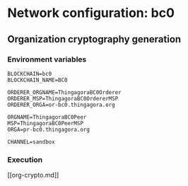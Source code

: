 # Network configuration: bc0


## Organization cryptography generation


### Environment variables

```
BLOCKCHAIN=bc0
BLOCKCHAIN_NAME=BC0
  
ORDERER_ORGNAME=ThingagoraBC0Orderer
ORDERER_MSP=ThingagoraBC0OrdererMSP
ORDERER_ORGA=or-bc0.thingagora.org
  
ORGNAME=ThingagoraBC0Peer
MSP=ThingagoraBC0PeerMSP
ORGA=pr-bc0.thingagora.org

CHANNEL=sandbox
```

### Execution

[[org-crypto.md]]
